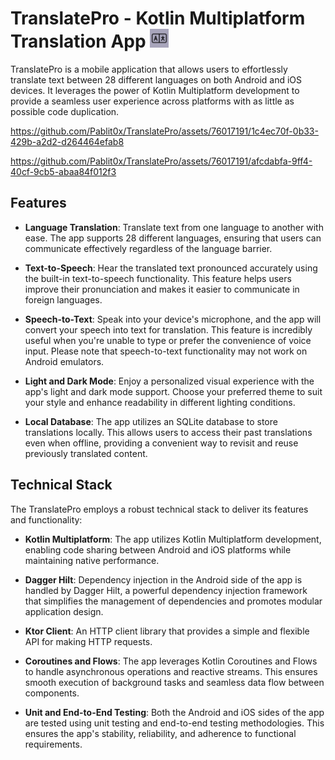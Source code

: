 # TranslatePro - Kotlin Multiplatform Translation App <img src="logo.png" alt="Logo" width="30" height="30">

TranslatePro is a mobile application that allows users to effortlessly translate text between 28 different languages on both Android and iOS devices. It leverages the power of Kotlin Multiplatform development to provide a seamless user experience across platforms with as little as possible code duplication.

https://github.com/Pablit0x/TranslatePro/assets/76017191/1c4ec70f-0b33-429b-a2d2-d264464efab8

https://github.com/Pablit0x/TranslatePro/assets/76017191/afcdabfa-9ff4-40cf-9cb5-abaa84f012f3


## Features

- **Language Translation**: Translate text from one language to another with ease. The app supports 28 different languages, ensuring that users can communicate effectively regardless of the language barrier.

- **Text-to-Speech**: Hear the translated text pronounced accurately using the built-in text-to-speech functionality. This feature helps users improve their pronunciation and makes it easier to communicate in foreign languages.

- **Speech-to-Text**: Speak into your device's microphone, and the app will convert your speech into text for translation. This feature is incredibly useful when you're unable to type or prefer the convenience of voice input. Please note that speech-to-text functionality may not work on Android emulators.

- **Light and Dark Mode**: Enjoy a personalized visual experience with the app's light and dark mode support. Choose your preferred theme to suit your style and enhance readability in different lighting conditions.

- **Local Database**: The app utilizes an SQLite database to store translations locally. This allows users to access their past translations even when offline, providing a convenient way to revisit and reuse previously translated content.

## Technical Stack

The TranslatePro employs a robust technical stack to deliver its features and functionality:

- **Kotlin Multiplatform**: The app utilizes Kotlin Multiplatform development, enabling code sharing between Android and iOS platforms while maintaining native performance.

- **Dagger Hilt**: Dependency injection in the Android side of the app is handled by Dagger Hilt, a powerful dependency injection framework that simplifies the management of dependencies and promotes modular application design.

- **Ktor Client**: An HTTP client library that provides a simple and flexible API for making HTTP requests.

- **Coroutines and Flows**: The app leverages Kotlin Coroutines and Flows to handle asynchronous operations and reactive streams. This ensures smooth execution of background tasks and seamless data flow between components.

- **Unit and End-to-End Testing**: Both the Android and iOS sides of the app are tested using unit testing and end-to-end testing methodologies. This ensures the app's stability, reliability, and adherence to functional requirements.
